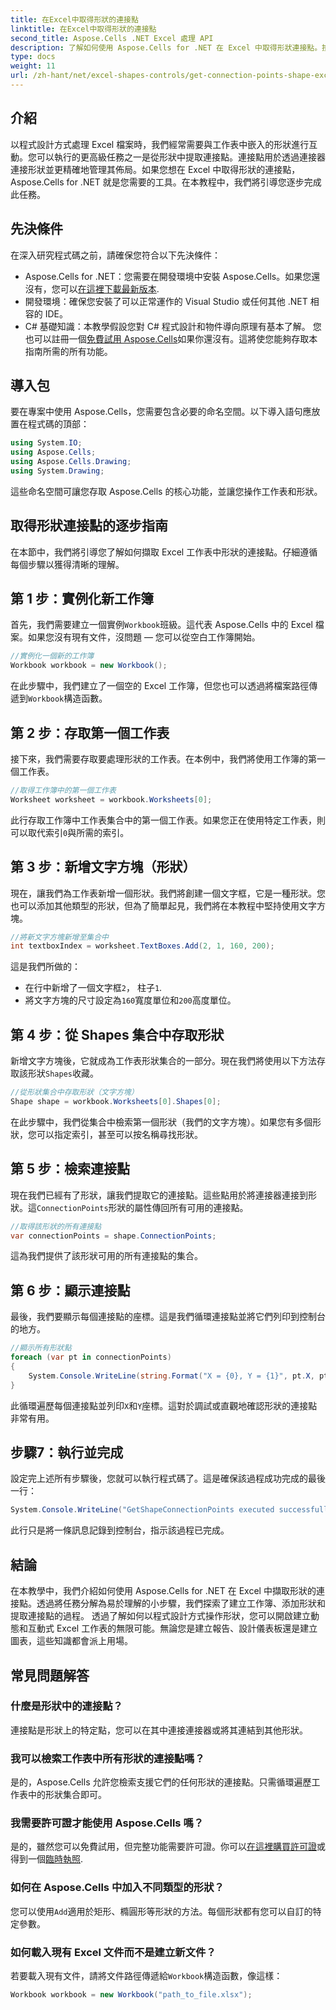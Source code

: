 ```yaml
---
title: 在Excel中取得形狀的連接點
linktitle: 在Excel中取得形狀的連接點
second_title: Aspose.Cells .NET Excel 處理 API
description: 了解如何使用 Aspose.Cells for .NET 在 Excel 中取得形狀連接點。按照我們的逐步指南，以程式設計方式輕鬆提取和顯示形狀點。
type: docs
weight: 11
url: /zh-hant/net/excel-shapes-controls/get-connection-points-shape-excel/
---
```

## 介紹
以程式設計方式處理 Excel 檔案時，我們經常需要與工作表中嵌入的形狀進行互動。您可以執行的更高級任務之一是從形狀中提取連接點。連接點用於透過連接器連接形狀並更精確地管理其佈局。如果您想在 Excel 中取得形狀的連接點，Aspose.Cells for .NET 就是您需要的工具。在本教程中，我們將引導您逐步完成此任務。
## 先決條件
在深入研究程式碼之前，請確保您符合以下先決條件：
- Aspose.Cells for .NET：您需要在開發環境中安裝 Aspose.Cells。如果您還沒有，您可以[在這裡下載最新版本](https://releases.aspose.com/cells/net/).
- 開發環境：確保您安裝了可以正常運作的 Visual Studio 或任何其他 .NET 相容的 IDE。
- C# 基礎知識：本教學假設您對 C# 程式設計和物件導向原理有基本了解。
您也可以註冊一個[免費試用 Aspose.Cells](https://releases.aspose.com/)如果你還沒有。這將使您能夠存取本指南所需的所有功能。

## 導入包
要在專案中使用 Aspose.Cells，您需要包含必要的命名空間。以下導入語句應放置在程式碼的頂部：
```csharp
using System.IO;
using Aspose.Cells;
using Aspose.Cells.Drawing;
using System.Drawing;
```
這些命名空間可讓您存取 Aspose.Cells 的核心功能，並讓您操作工作表和形狀。

## 取得形狀連接點的逐步指南
在本節中，我們將引導您了解如何擷取 Excel 工作表中形狀的連接點。仔細遵循每個步驟以獲得清晰的理解。
## 第 1 步：實例化新工作簿
首先，我們需要建立一個實例`Workbook`班級。這代表 Aspose.Cells 中的 Excel 檔案。如果您沒有現有文件，沒問題 — 您可以從空白工作簿開始。
```csharp
//實例化一個新的工作簿
Workbook workbook = new Workbook();
```
在此步驟中，我們建立了一個空的 Excel 工作簿，但您也可以透過將檔案路徑傳遞到`Workbook`構造函數。
## 第 2 步：存取第一個工作表
接下來，我們需要存取要處理形狀的工作表。在本例中，我們將使用工作簿的第一個工作表。
```csharp
//取得工作簿中的第一個工作表
Worksheet worksheet = workbook.Worksheets[0];
```
此行存取工作簿中工作表集合中的第一個工作表。如果您正在使用特定工作表，則可以取代索引`0`與所需的索引。
## 第 3 步：新增文字方塊（形狀）
現在，讓我們為工作表新增一個形狀。我們將創建一個文字框，它是一種形狀。您也可以添加其他類型的形狀，但為了簡單起見，我們將在本教程中堅持使用文字方塊。
```csharp
//將新文字方塊新增至集合中
int textboxIndex = worksheet.TextBoxes.Add(2, 1, 160, 200);
```
這是我們所做的：
- 在行中新增了一個文字框`2`， 柱子`1`.
- 將文字方塊的尺寸設定為`160`寬度單位和`200`高度單位。
## 第 4 步：從 Shapes 集合中存取形狀
新增文字方塊後，它就成為工作表形狀集合的一部分。現在我們將使用以下方法存取該形狀`Shapes`收藏。
```csharp
//從形狀集合中存取形狀（文字方塊）
Shape shape = workbook.Worksheets[0].Shapes[0];
```
在此步驟中，我們從集合中檢索第一個形狀（我們的文字方塊）。如果您有多個形狀，您可以指定索引，甚至可以按名稱尋找形狀。
## 第 5 步：檢索連接點
現在我們已經有了形狀，讓我們提取它的連接點。這些點用於將連接器連接到形狀。這`ConnectionPoints`形狀的屬性傳回所有可用的連接點。
```csharp
//取得該形狀的所有連接點
var connectionPoints = shape.ConnectionPoints;
```
這為我們提供了該形狀可用的所有連接點的集合。
## 第 6 步：顯示連接點
最後，我們要顯示每個連接點的座標。這是我們循環連接點並將它們列印到控制台的地方。
```csharp
//顯示所有形狀點
foreach (var pt in connectionPoints)
{
    System.Console.WriteLine(string.Format("X = {0}, Y = {1}", pt.X, pt.Y));
}
```
此循環遍歷每個連接點並列印`X`和`Y`座標。這對於調試或直觀地確認形狀的連接點非常有用。
## 步驟7：執行並完成
設定完上述所有步驟後，您就可以執行程式碼了。這是確保該過程成功完成的最後一行：
```csharp
System.Console.WriteLine("GetShapeConnectionPoints executed successfully.");
```
此行只是將一條訊息記錄到控制台，指示該過程已完成。

## 結論
在本教學中，我們介紹如何使用 Aspose.Cells for .NET 在 Excel 中擷取形狀的連接點。透過將任務分解為易於理解的小步驟，我們探索了建立工作簿、添加形狀和提取連接點的過程。
透過了解如何以程式設計方式操作形狀，您可以開啟建立動態和互動式 Excel 工作表的無限可能。無論您是建立報告、設計儀表板還是建立圖表，這些知識都會派上用場。
## 常見問題解答
### 什麼是形狀中的連接點？
連接點是形狀上的特定點，您可以在其中連接連接器或將其連結到其他形狀。
### 我可以檢索工作表中所有形狀的連接點嗎？
是的，Aspose.Cells 允許您檢索支援它們的任何形狀的連接點。只需循環遍歷工作表中的形狀集合即可。
### 我需要許可證才能使用 Aspose.Cells 嗎？
是的，雖然您可以免費試用，但完整功能需要許可證。你可以[在這裡購買許可證](https://purchase.aspose.com/buy)或得到一個[臨時執照](https://purchase.aspose.com/temporary-license/).
### 如何在 Aspose.Cells 中加入不同類型的形狀？
您可以使用`Add`適用於矩形、橢圓形等形狀的方法。每個形狀都有您可以自訂的特定參數。
### 如何載入現有 Excel 文件而不是建立新文件？
若要載入現有文件，請將文件路徑傳遞給`Workbook`構造函數，像這樣：  
```csharp
Workbook workbook = new Workbook("path_to_file.xlsx");
```